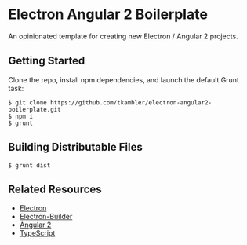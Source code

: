 # Electron Angular 2 Boilerplate

An opinionated template for creating new Electron / Angular 2 projects.

## Getting Started

Clone the repo, install npm dependencies, and launch the default Grunt task:

```
$ git clone https://github.com/tkambler/electron-angular2-boilerplate.git
$ npm i
$ grunt
```

## Building Distributable Files

```
$ grunt dist
```

## Related Resources

- [Electron](http://electron.atom.io/)
- [Electron-Builder](https://github.com/electron-userland/electron-builder)
- [Angular 2](https://angular.io/)
- [TypeScript](https://www.typescriptlang.org/)
